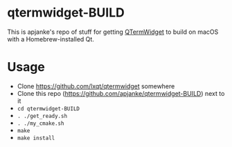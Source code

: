 qtermwidget-BUILD
=================

This is apjanke's repo of stuff for getting [QTermWidget](https://github.com/lxqt/qtermwidget) to build on macOS with a Homebrew-installed Qt.

Usage
=====

* Clone https://github.com/lxqt/qtermwidget somewhere
* Clone this repo (https://github.com/apjanke/qtermwidget-BUILD) next to it
* `cd qtermwidget-BUILD`
* `. ./get_ready.sh`
* `. ./my_cmake.sh`
* `make`
* `make install`
